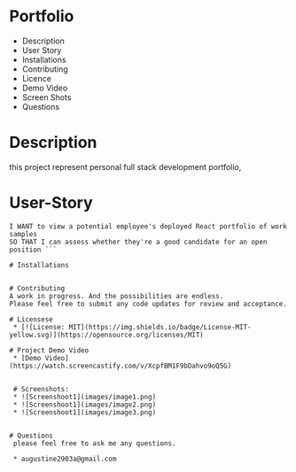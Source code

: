 # Portfolio

* Description
* User Story 
* Installations
* Contributing
* Licence
* Demo Video
* Screen Shots
* Questions

# Description 
this project represent personal full stack development portfolio,

# User-Story

```AS AN employer looking for candidates with experience building single-page applications
I WANT to view a potential employee's deployed React portfolio of work samples
SO THAT I can assess whether they're a good candidate for an open position ```

# Installations


# Contributing 
A work in progress. And the possibilities are endless.
Please feel free to submit any code updates for review and acceptance.

# Licensese 
 * [![License: MIT](https://img.shields.io/badge/License-MIT-yellow.svg)](https://opensource.org/licenses/MIT)

# Project Demo Video
 * [Demo Video](https://watch.screencastify.com/v/XcpfBM1F9bDahvo9oQ5G)


 # Screenshots:
 * ![Screenshoot1](images/image1.png)
 * ![Screenshoot1](images/image2.png)
 * ![Screenshoot1](images/image3.png)
 
 
# Questions
 please feel free to ask me any questions.

 * augustine2903a@gmail.com




